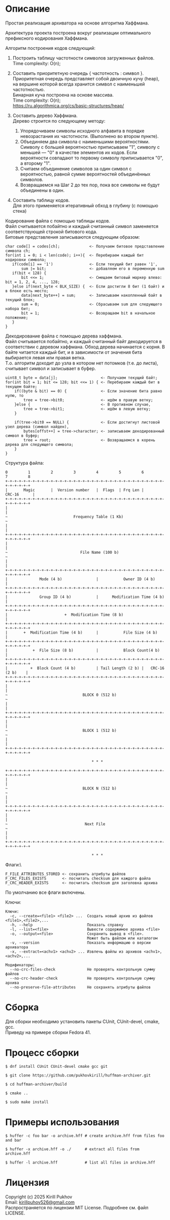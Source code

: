 Описание
=====================

Простая реализация архиватора на основе алгоритма Хаффмана.

Архитектура проекта построена вокруг реализации оптимального
префиксного кодирования Хаффмана.

Алгоритм построения кодов следующий:
1. Построить таблицу частотности символов загруженных файлов.\
   Time complexity: O(n);

2. Составить приоритетную очередь { частотность : символ }.\
   Приоритетная очередь представляет собой двоичную кучу (heap),
   на вершине которой всегда хранится символ с наименьшей
   частотностью.\
   Бинарная куча построена на основе массива.\
   Time complexity: O(n);\
   https://ru.algorithmica.org/cs/basic-structures/heap/

3. Составить дерево Хаффмана.\
   Дерево строится по следующему методу:
   1. Упорядочиваем символы исходного алфавита в порядке невозрастания их частотности. (Выполнено во втором пункте).
   2. Объединяем два символа с наименьшими вероятностями.\
      Символу с большей вероятностью приписываем "1", символу с
      меньшей — "0" в качестве элементов их кодов. Если вероятности совпадают то первому символу приписывается "0", a второму "1".
   3. Считаем объединение символов за один символ с вероятностью, равной сумме вероятностей объединённых символов.
   4. Возвращаемся на Шаг 2 до тех пор, пока все символы не будут объединены в один.
   
4. Составить таблицу кодов.\
   Для этого применяется итеративный обход в глубину (с помощью стека)

Кодирование файла с помощью таблицы кодов.\
Файл считывается побайтно и каждый считанный символ заменяется 
соответствующей строкой битового кода.\
Битовые представления записываются следующим образом:
```
char code[] = codes[ch];             <- Получаем битовое представление символа ch;
for(int i = 0; i < len(code); i++){  <- Перебираем каждый бит кодировки символа;
   if(code[i] == '1')                <- Если текущий бит равен '1',
       sum |= bit;                   <- добавляем его в переменную sum
   if(bit < 128) {
       bit <<= 1;                    <- Смещаем битовый маркер влево: bit = 1, 2, 4, ..., 128;
   }else if(next_byte < BLK_SIZE) {  <- Если достигли 8 бит (1 байт) и в блоке есть место;
       data[next_byte++] = sum;      <- Записываем накопленный байт в текущий блок;
       sum = 0;                      <- Сбрасываем sum для следующего набора бит;
       bit = 1;                      <- Возвращаем bit в начальное положение;
   }
}
```

Декодирование файла с помощью дерева хаффмана.\
Файл считывается побайтно, и каждый считанный байт декодируется в соответствии с деревом хаффмана.
Обход дерева начинается с корня. В байте читается каждый бит, и в зависимости от значения бита выбирается левая или правая ветка.\
Т.о. алгоритм доходит до узла в котором нет потомков (т.е. до листа), считывает символ и записывает в буфер.
```
uint8_t byte = data[j];                   <- Получаем текущий байт;
for(int bit = 1; bit <= 128; bit <<= 1) { <- Перебираем каждый бит в текущем байте;
    if((byte & bit) == 0) {               <- Если значение бита равно нулю, то
        tree = tree->bit0;                <- идём в правую ветку;
    }else {                               <- В противном случае,
        tree = tree->bit1;                <- идём в левую ветку;
    }

    if(tree->bit0 == NULL) {              <- Если достигнут листовой узел дерева (символ найден),
        bytes[offst++] = tree->character; <- записываем декодированный символ в буфер;
        tree = root;                      <- Возвращаемся в корень дерева для следующего символа;
    }
}
```

Структура файла:

```
0         1         2         3         4         5         6         7         8
+-+-+-+-+-+-+-+-+-+-+-+-+-+-+-+-+-+-+-+-+-+-+-+-+-+-+-+-+-+-+-+-+-+-+-+-+-+-+-+-+
|       Magic       |  Version number   |  Flags  | Frq Len |       CRC-16      |
+-+-+-+-+-+-+-+-+-+-+-+-+-+-+-+-+-+-+-+-+-+-+-+-+-+-+-+-+-+-+-+-+-+-+-+-+-+-+-+-+
|                                                                               |
~                             Frequency Table (1 Kb)                            ~
|                                                                               |
+-+-+-+-+-+-+-+-+-+-+-+-+-+-+-+-+-+-+-+-+-+-+-+-+-+-+-+-+-+-+-+-+-+-+-+-+-+-+-+-+
|                                                                               |
~                                File Name (100 b)                              ~
|                                                                               |
+-+-+-+-+-+-+-+-+-+-+-+-+-+-+-+-+-+-+-+-+-+-+-+-+-+-+-+-+-+-+-+-+-+-+-+-+-+-+-+-+
|              Mode (4 b)               |           Owner ID (4 b)              |
+-+-+-+-+-+-+-+-+-+-+-+-+-+-+-+-+-+-+-+-+-+-+-+-+-+-+-+-+-+-+-+-+-+-+-+-+-+-+-+-+
|              Group ID (4 b)           |      Modification Time (4 b)          |
+-+-+-+-+-+-+-+-+-+-+-+-+-+-+-+-+-+-+-+-+-+-+-+-+-+-+-+-+-+-+-+-+-+-+-+-+-+-+-+-+
|                         +  Modification Time (8 b)                            |
+-+-+-+-+-+-+-+-+-+-+-+-+-+-+-+-+-+-+-+-+-+-+-+-+-+-+-+-+-+-+-+-+-+-+-+-+-+-+-+-+
|       +  Modification Time (4 b)      |           File Size (4 b)             |
+-+-+-+-+-+-+-+-+-+-+-+-+-+-+-+-+-+-+-+-+-+-+-+-+-+-+-+-+-+-+-+-+-+-+-+-+-+-+-+-+
|           +  File Size (8 b)          |           Block Count(4 b)            |
+-+-+-+-+-+-+-+-+-+-+-+-+-+-+-+-+-+-+-+-+-+-+-+-+-+-+-+-+-+-+-+-+-+-+-+-+-+-+-+-+
|          +  Block Count (4 b)         | Tail Length (2 b) |   CRC-16 (2 b)    |
+-+-+-+-+-+-+-+-+-+-+-+-+-+-+-+-+-+-+-+-+-+-+-+-+-+-+-+-+-+-+-+-+-+-+-+-+-+-+-+-+
|                                                                               |
~                                 BLOCK 0 (512 b)                               ~
|                                                                               |
+-+-+-+-+-+-+-+-+-+-+-+-+-+-+-+-+-+-+-+-+-+-+-+-+-+-+-+-+-+-+-+-+-+-+-+-+-+-+-+-+
|                                                                               |
~                                 BLOCK 1 (512 b)                               ~
|                                                                               |
+-+-+-+-+-+-+-+-+-+-+-+-+-+-+-+-+-+-+-+-+-+-+-+-+-+-+-+-+-+-+-+-+-+-+-+-+-+-+-+-+

                                      * * *
                                      
+-+-+-+-+-+-+-+-+-+-+-+-+-+-+-+-+-+-+-+-+-+-+-+-+-+-+-+-+-+-+-+-+-+-+-+-+-+-+-+-+                                   
|                                                                               |
~                                 BLOCK N (512 b)                               ~
|                                                                               |
+-+-+-+-+-+-+-+-+-+-+-+-+-+-+-+-+-+-+-+-+-+-+-+-+-+-+-+-+-+-+-+-+-+-+-+-+-+-+-+-+
|                                                                               |
~                                  Next File                                    ~
|                                                                               |
+-+-+-+-+-+-+-+-+-+-+-+-+-+-+-+-+-+-+-+-+-+-+-+-+-+-+-+-+-+-+-+-+-+-+-+-+-+-+-+-+

                                      * * *
```

Флаги:\
```
F_FILE_ATTRIBUTES_STORED <- сохранить атрибуты файлов
F_CRC_FILES_EXISTS       <- посчитать checksum для каждого файла
F_CRC_HEADER_EXISTS      <- посчитать checksum для заголовка архива
```

По умолчанию все флаги включены.

Ключи:
```
Ключи:
  -c, --create=<file1> <file2> ...  Создать новый архив из файлов <file1>,<file2>,...
  -h, --help                        Показать справку
  -l, --list=<file>                 Вывести содержимое архива <file>
  -o, --output=<file>               Сохранить вывод в <file>.
                                    Может быть файлом или каталогом  
  -v, --version                     Показать информацию о версии архиватора
  -x, --extract=<achv1> <achv2> ... Извлечь файлы из архивов <achv1>,<achv2>,...

Модификаторы:
  --no-crc-files-check              Не проверять контрольную сумму файлов
  --no-crc-header-check             Не проверять контрольную сумму архива
  --no-preserve-file-attributes     Не сохранять атрибуты файлов
```

Сборка
=====================

Для сборки необходимо установить пакеты CUnit, CUnit-devel, cmake, gcc.\
Приведу на примере сборки Fedora 41.

Процесс сборки
=====================
```
$ dnf install CUnit CUnit-devel cmake gcc git

$ git clone https://github.com/pukhovkirill/huffman-archiver.git

$ cd huffman-archiver/build

$ cmake ..

$ sudo make install
```

Примеры использования
=====================

``$ huffer -c foo bar -o archive.hff # create archive.hff from files foo and bar``

``$ huffer -x archive.hff -o ./      # extract all files from archive.hff``

``$ huffer -l archive.hff            # list all files in archive.hff``


Лицензия
=====================
Copyright (c) 2025 Kirill Pukhov\
Email: kirillpuhov526@gmail.com\
Распространяется по лицензии MIT License. Подробнее см. файл LICENSE.
